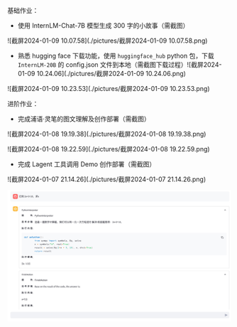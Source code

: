 基础作业：

- 使用 InternLM-Chat-7B 模型生成 300 字的小故事（需截图）

![截屏2024-01-09 10.07.58](./pictures/截屏2024-01-09 10.07.58.png)

- 熟悉 hugging face 下载功能，使用 `huggingface_hub` python 包，下载 `InternLM-20B` 的 config.json 文件到本地（需截图下载过程）![截屏2024-01-09 10.24.06](./pictures/截屏2024-01-09 10.24.06.png)

![截屏2024-01-09 10.23.53](./pictures/截屏2024-01-09 10.23.53.png)

进阶作业：

- 完成浦语·灵笔的图文理解及创作部署（需截图）

![截屏2024-01-08 19.19.38](./pictures/截屏2024-01-08 19.19.38.png)

![截屏2024-01-08 19.22.59](./pictures/截屏2024-01-08 19.22.59.png)

- 完成 Lagent 工具调用 Demo 创作部署（需截图）

![截屏2024-01-07 21.14.26](./pictures/截屏2024-01-07 21.14.26.png)

![WechatIMG32162](./pictures/WechatIMG32162.jpg)